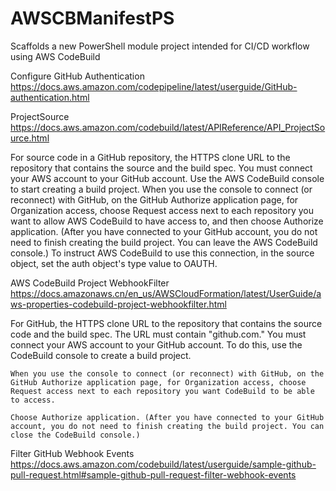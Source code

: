 # AWSCBManifestPS
Scaffolds a new PowerShell module project intended for CI/CD workflow using AWS CodeBuild



Configure GitHub Authentication
https://docs.aws.amazon.com/codepipeline/latest/userguide/GitHub-authentication.html



ProjectSource
https://docs.aws.amazon.com/codebuild/latest/APIReference/API_ProjectSource.html


For source code in a GitHub repository, the HTTPS clone URL to the repository that contains the source and the build spec. You must connect your AWS account to your GitHub account. Use the AWS CodeBuild console to start creating a build project. When you use the console to connect (or reconnect) with GitHub, on the GitHub Authorize application page, for Organization access, choose Request access next to each repository you want to allow AWS CodeBuild to have access to, and then choose Authorize application. (After you have connected to your GitHub account, you do not need to finish creating the build project. You can leave the AWS CodeBuild console.) To instruct AWS CodeBuild to use this connection, in the source object, set the auth object's type value to OAUTH.


AWS CodeBuild Project WebhookFilter
https://docs.amazonaws.cn/en_us/AWSCloudFormation/latest/UserGuide/aws-properties-codebuild-project-webhookfilter.html


For GitHub, the HTTPS clone URL to the repository that contains the source code and the build spec. The URL must contain "github.com." You must connect your AWS account to your GitHub account. To do this, use the CodeBuild console to create a build project.

    When you use the console to connect (or reconnect) with GitHub, on the GitHub Authorize application page, for Organization access, choose Request access next to each repository you want CodeBuild to be able to access.

    Choose Authorize application. (After you have connected to your GitHub account, you do not need to finish creating the build project. You can close the CodeBuild console.)

Filter GitHub Webhook Events
https://docs.aws.amazon.com/codebuild/latest/userguide/sample-github-pull-request.html#sample-github-pull-request-filter-webhook-events